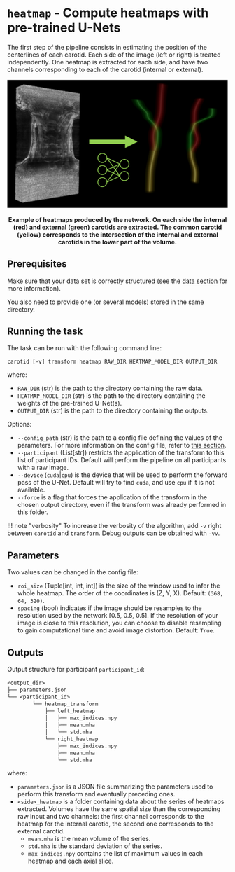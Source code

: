 # `heatmap` - Compute heatmaps with pre-trained U-Nets

The first step of the pipeline consists in estimating the position of the centerlines of each carotid.
Each side of the image (left or right) is treated independently. One heatmap is extracted for each side,
and have two channels corresponding to each of the carotid (internal or external).

![Illustration of heatmap transform](../images/heatmap_transform.png)
<p style="text-align: center;"><b>Example of heatmaps produced by the network. On each side the internal 
(red) and external (green) carotids are extracted. The common carotid (yellow) corresponds to the intersection
of the internal and external carotids in the lower part of the volume.</b></p>

## Prerequisites

Make sure that your data set is correctly structured (see the [data section](../Environment/Data.md) for more information).

You also need to provide one (or several models) stored in the same directory.

## Running the task

The task can be run with the following command line:
```
carotid [-v] transform heatmap RAW_DIR HEATMAP_MODEL_DIR OUTPUT_DIR
```
where:

- `RAW_DIR` (str) is the path to the directory containing the raw data.
- `HEATMAP_MODEL_DIR` (str) is the path to the directory containing the weights of the pre-trained U-Net(s).
- `OUTPUT_DIR` (str) is the path to the directory containing the outputs.

Options:

- `--config_path` (str) is the path to a config file defining the values of the parameters.
For more information on the config file, refer to [this section](../Environment/Configuration.md).
- `--participant` (List[str]) restricts the application of the transform to this list of participant IDs. 
Default will perform the pipeline on all participants with a raw image.
- `--device` (`cuda`|`cpu`) is the device that will be used to perform the forward pass of the U-Net.
Default will try to find `cuda`, and use `cpu` if it is not available.
- `--force` is a flag that forces the application of the transform in the chosen output directory,
even if the transform was already performed in this folder.

!!! note "verbosity"
    To increase the verbosity of the algorithm, add `-v` right between `carotid` and `transform`.
    Debug outputs can be obtained with `-vv`.

## Parameters

Two values can be changed in the config file:

- `roi_size` (Tuple[int, int, int]) is the size of the window used to infer the whole heatmap. The order of the coordinates is (Z, Y, X). 
Default: `(368, 64, 320)`. 
- `spacing` (bool) indicates if the image should be resamples to the resolution used by the network [0.5, 0.5, 0.5]. If the resolution of your image
is close to this resolution, you can choose to disable resampling to gain computational time and avoid image distortion. Default: `True`.


## Outputs

Output structure for participant `participant_id`:
```console
<output_dir>
├── parameters.json
└── <participant_id>
        └── heatmap_transform
            ├── left_heatmap
            │   ├── max_indices.npy
            │   ├── mean.mha
            │   └── std.mha
            └── right_heatmap
                ├── max_indices.npy
                ├── mean.mha
                └── std.mha
```

where:

- `parameters.json` is a JSON file summarizing the parameters used to perform this transform and eventually preceding ones.
- `<side>_heatmap` is a folder containing data about the series of heatmaps extracted. Volumes have the same spatial size 
than the corresponding raw input and two channels: the first channel corresponds to the heatmap for the internal carotid, 
the second one corresponds to the external carotid.
  - `mean.mha` is the mean volume of the series.
  - `std.mha` is the standard deviation of the series.
  - `max_indices.npy` contains the list of maximum values in each heatmap and each axial slice.
